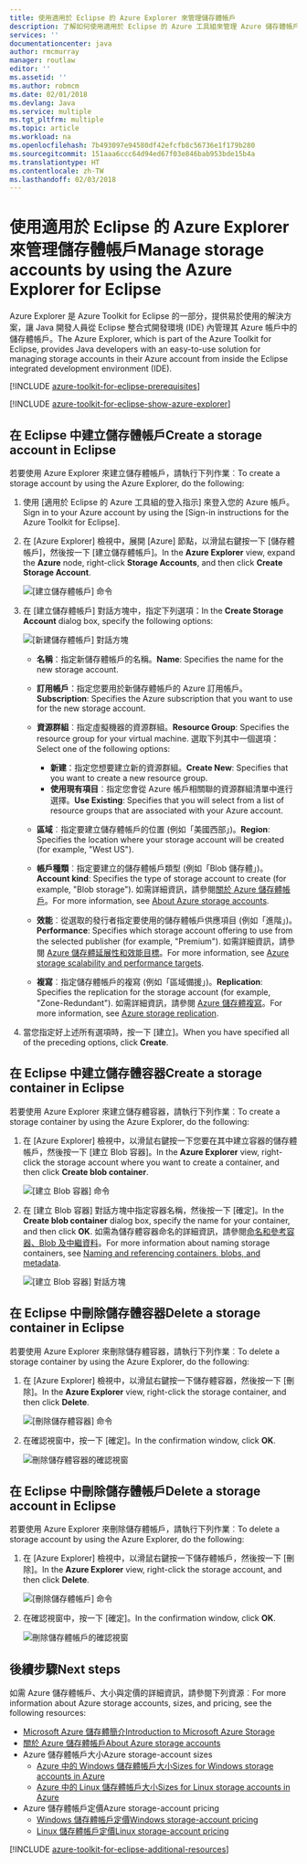 ```yaml
---
title: 使用適用於 Eclipse 的 Azure Explorer 來管理儲存體帳戶
description: 了解如何使用適用於 Eclipse 的 Azure 工具組來管理 Azure 儲存體帳戶。
services: ''
documentationcenter: java
author: rmcmurray
manager: routlaw
editor: ''
ms.assetid: ''
ms.author: robmcm
ms.date: 02/01/2018
ms.devlang: Java
ms.service: multiple
ms.tgt_pltfrm: multiple
ms.topic: article
ms.workload: na
ms.openlocfilehash: 7b493097e94580df42efcfb8c56736e1f179b280
ms.sourcegitcommit: 151aaa6ccc64d94ed67f03e846bab953bde15b4a
ms.translationtype: HT
ms.contentlocale: zh-TW
ms.lasthandoff: 02/03/2018
---
```

# <a name="manage-storage-accounts-by-using-the-azure-explorer-for-eclipse"></a><span data-ttu-id="7f650-103">使用適用於 Eclipse 的 Azure Explorer 來管理儲存體帳戶</span><span class="sxs-lookup"><span data-stu-id="7f650-103">Manage storage accounts by using the Azure Explorer for Eclipse</span></span>

<span data-ttu-id="7f650-104">Azure Explorer 是 Azure Toolkit for Eclipse 的一部分，提供易於使用的解決方案，讓 Java 開發人員從 Eclipse 整合式開發環境 (IDE) 內管理其 Azure 帳戶中的儲存體帳戶。</span><span class="sxs-lookup"><span data-stu-id="7f650-104">The Azure Explorer, which is part of the Azure Toolkit for Eclipse, provides Java developers with an easy-to-use solution for managing storage accounts in their Azure account from inside the Eclipse integrated development environment (IDE).</span></span>

[!INCLUDE [azure-toolkit-for-eclipse-prerequisites](../includes/azure-toolkit-for-eclipse-prerequisites.md)]

[!INCLUDE [azure-toolkit-for-eclipse-show-azure-explorer](../includes/azure-toolkit-for-eclipse-show-azure-explorer.md)]

## <a name="create-a-storage-account-in-eclipse"></a><span data-ttu-id="7f650-105">在 Eclipse 中建立儲存體帳戶</span><span class="sxs-lookup"><span data-stu-id="7f650-105">Create a storage account in Eclipse</span></span>

<span data-ttu-id="7f650-106">若要使用 Azure Explorer 來建立儲存體帳戶，請執行下列作業︰</span><span class="sxs-lookup"><span data-stu-id="7f650-106">To create a storage account by using the Azure Explorer, do the following:</span></span>

1. <span data-ttu-id="7f650-107">使用 [適用於 Eclipse 的 Azure 工具組的登入指示] 來登入您的 Azure 帳戶。</span><span class="sxs-lookup"><span data-stu-id="7f650-107">Sign in to your Azure account by using the [Sign-in instructions for the Azure Toolkit for Eclipse].</span></span>

1. <span data-ttu-id="7f650-108">在 [Azure Explorer] 檢視中，展開 [Azure] 節點，以滑鼠右鍵按一下 [儲存體帳戶]，然後按一下 [建立儲存體帳戶]。</span><span class="sxs-lookup"><span data-stu-id="7f650-108">In the **Azure Explorer** view, expand the **Azure** node, right-click **Storage Accounts**, and then click **Create Storage Account**.</span></span>

   ![[建立儲存體帳戶] 命令][CS01]

1. <span data-ttu-id="7f650-110">在 [建立儲存體帳戶] 對話方塊中，指定下列選項：</span><span class="sxs-lookup"><span data-stu-id="7f650-110">In the **Create Storage Account** dialog box, specify the following options:</span></span>

   ![[新建儲存體帳戶] 對話方塊][CS02]

   * <span data-ttu-id="7f650-112">**名稱**：指定新儲存體帳戶的名稱。</span><span class="sxs-lookup"><span data-stu-id="7f650-112">**Name**: Specifies the name for the new storage account.</span></span>

   * <span data-ttu-id="7f650-113">**訂用帳戶**：指定您要用於新儲存體帳戶的 Azure 訂用帳戶。</span><span class="sxs-lookup"><span data-stu-id="7f650-113">**Subscription**: Specifies the Azure subscription that you want to use for the new storage account.</span></span>

   * <span data-ttu-id="7f650-114">**資源群組**︰指定虛擬機器的資源群組。</span><span class="sxs-lookup"><span data-stu-id="7f650-114">**Resource Group**: Specifies the resource group for your virtual machine.</span></span> <span data-ttu-id="7f650-115">選取下列其中一個選項：</span><span class="sxs-lookup"><span data-stu-id="7f650-115">Select one of the following options:</span></span>
      * <span data-ttu-id="7f650-116">**新建**：指定您想要建立新的資源群組。</span><span class="sxs-lookup"><span data-stu-id="7f650-116">**Create New**: Specifies that you want to create a new resource group.</span></span>
      * <span data-ttu-id="7f650-117">**使用現有項目**︰指定您會從 Azure 帳戶相關聯的資源群組清單中進行選擇。</span><span class="sxs-lookup"><span data-stu-id="7f650-117">**Use Existing**: Specifies that you will select from a list of resource groups that are associated with your Azure account.</span></span>

   * <span data-ttu-id="7f650-118">**區域**︰指定要建立儲存體帳戶的位置 (例如「美國西部」)。</span><span class="sxs-lookup"><span data-stu-id="7f650-118">**Region**: Specifies the location where your storage account will be created (for example, "West US").</span></span>

   * <span data-ttu-id="7f650-119">**帳戶種類**︰指定要建立的儲存體帳戶類型 (例如「Blob 儲存體」)。</span><span class="sxs-lookup"><span data-stu-id="7f650-119">**Account kind**: Specifies the type of storage account to create (for example, "Blob storage").</span></span> <span data-ttu-id="7f650-120">如需詳細資訊，請參閱[關於 Azure 儲存體帳戶]。</span><span class="sxs-lookup"><span data-stu-id="7f650-120">For more information, see [About Azure storage accounts].</span></span>

   * <span data-ttu-id="7f650-121">**效能**︰從選取的發行者指定要使用的儲存體帳戶供應項目 (例如「進階」)。</span><span class="sxs-lookup"><span data-stu-id="7f650-121">**Performance**: Specifies which storage account offering to use from the selected publisher (for example, "Premium").</span></span> <span data-ttu-id="7f650-122">如需詳細資訊，請參閱 [Azure 儲存體延展性和效能目標]。</span><span class="sxs-lookup"><span data-stu-id="7f650-122">For more information, see [Azure storage scalability and performance targets].</span></span>

   * <span data-ttu-id="7f650-123">**複寫**︰指定儲存體帳戶的複寫 (例如「區域備援」)。</span><span class="sxs-lookup"><span data-stu-id="7f650-123">**Replication**: Specifies the replication for the storage account (for example, "Zone-Redundant").</span></span> <span data-ttu-id="7f650-124">如需詳細資訊，請參閱 [Azure 儲存體複寫]。</span><span class="sxs-lookup"><span data-stu-id="7f650-124">For more information, see [Azure storage replication].</span></span>

1. <span data-ttu-id="7f650-125">當您指定好上述所有選項時，按一下 [建立]。</span><span class="sxs-lookup"><span data-stu-id="7f650-125">When you have specified all of the preceding options, click **Create**.</span></span>

## <a name="create-a-storage-container-in-eclipse"></a><span data-ttu-id="7f650-126">在 Eclipse 中建立儲存體容器</span><span class="sxs-lookup"><span data-stu-id="7f650-126">Create a storage container in Eclipse</span></span>

<span data-ttu-id="7f650-127">若要使用 Azure Explorer 來建立儲存體容器，請執行下列作業︰</span><span class="sxs-lookup"><span data-stu-id="7f650-127">To create a storage container by using the Azure Explorer, do the following:</span></span>

1. <span data-ttu-id="7f650-128">在 [Azure Explorer] 檢視中，以滑鼠右鍵按一下您要在其中建立容器的儲存體帳戶，然後按一下 [建立 Blob 容器]。</span><span class="sxs-lookup"><span data-stu-id="7f650-128">In the **Azure Explorer** view, right-click the storage account where you want to create a container, and then click **Create blob container**.</span></span>

   ![[建立 Blob 容器] 命令][CC01]

1. <span data-ttu-id="7f650-130">在 [建立 Blob 容器] 對話方塊中指定容器名稱，然後按一下 [確定]。</span><span class="sxs-lookup"><span data-stu-id="7f650-130">In the **Create blob container** dialog box, specify the name for your container, and then click **OK**.</span></span> <span data-ttu-id="7f650-131">如需為儲存體容器命名的詳細資訊，請參閱[命名和參考容器、Blob 及中繼資料]。</span><span class="sxs-lookup"><span data-stu-id="7f650-131">For more information about naming storage containers, see [Naming and referencing containers, blobs, and metadata].</span></span>

   ![[建立 Blob 容器] 對話方塊][CC02]

## <a name="delete-a-storage-container-in-eclipse"></a><span data-ttu-id="7f650-133">在 Eclipse 中刪除儲存體容器</span><span class="sxs-lookup"><span data-stu-id="7f650-133">Delete a storage container in Eclipse</span></span>

<span data-ttu-id="7f650-134">若要使用 Azure Explorer 來刪除儲存體容器，請執行下列作業︰</span><span class="sxs-lookup"><span data-stu-id="7f650-134">To delete a storage container by using the Azure Explorer, do the following:</span></span>

1. <span data-ttu-id="7f650-135">在 [Azure Explorer] 檢視中，以滑鼠右鍵按一下儲存體容器，然後按一下 [刪除]。</span><span class="sxs-lookup"><span data-stu-id="7f650-135">In the **Azure Explorer** view, right-click the storage container, and then click **Delete**.</span></span>

   ![[刪除儲存體容器] 命令][DC01]

1. <span data-ttu-id="7f650-137">在確認視窗中，按一下 [確定]。</span><span class="sxs-lookup"><span data-stu-id="7f650-137">In the confirmation window, click **OK**.</span></span>

   ![刪除儲存體容器的確認視窗][DC02]

## <a name="delete-a-storage-account-in-eclipse"></a><span data-ttu-id="7f650-139">在 Eclipse 中刪除儲存體帳戶</span><span class="sxs-lookup"><span data-stu-id="7f650-139">Delete a storage account in Eclipse</span></span>

<span data-ttu-id="7f650-140">若要使用 Azure Explorer 來刪除儲存體帳戶，請執行下列作業︰</span><span class="sxs-lookup"><span data-stu-id="7f650-140">To delete a storage account by using the Azure Explorer, do the following:</span></span>

1. <span data-ttu-id="7f650-141">在 [Azure Explorer] 檢視中，以滑鼠右鍵按一下儲存體帳戶，然後按一下 [刪除]。</span><span class="sxs-lookup"><span data-stu-id="7f650-141">In the **Azure Explorer** view, right-click the storage account, and then click **Delete**.</span></span>

   ![[刪除儲存體帳戶] 命令][DS01]

1. <span data-ttu-id="7f650-143">在確認視窗中，按一下 [確定]。</span><span class="sxs-lookup"><span data-stu-id="7f650-143">In the confirmation window, click **OK**.</span></span>

   ![刪除儲存體帳戶的確認視窗][DS02]

## <a name="next-steps"></a><span data-ttu-id="7f650-145">後續步驟</span><span class="sxs-lookup"><span data-stu-id="7f650-145">Next steps</span></span>

<span data-ttu-id="7f650-146">如需 Azure 儲存體帳戶、大小與定價的詳細資訊，請參閱下列資源︰</span><span class="sxs-lookup"><span data-stu-id="7f650-146">For more information about Azure storage accounts, sizes, and pricing, see the following resources:</span></span>

* <span data-ttu-id="7f650-147">[Microsoft Azure 儲存體簡介]</span><span class="sxs-lookup"><span data-stu-id="7f650-147">[Introduction to Microsoft Azure Storage]</span></span>
* <span data-ttu-id="7f650-148">[關於 Azure 儲存體帳戶]</span><span class="sxs-lookup"><span data-stu-id="7f650-148">[About Azure storage accounts]</span></span>
* <span data-ttu-id="7f650-149">Azure 儲存體帳戶大小</span><span class="sxs-lookup"><span data-stu-id="7f650-149">Azure storage-account sizes</span></span>
  * <span data-ttu-id="7f650-150">[Azure 中的 Windows 儲存體帳戶大小]</span><span class="sxs-lookup"><span data-stu-id="7f650-150">[Sizes for Windows storage accounts in Azure]</span></span>
  * <span data-ttu-id="7f650-151">[Azure 中的 Linux 儲存體帳戶大小]</span><span class="sxs-lookup"><span data-stu-id="7f650-151">[Sizes for Linux storage accounts in Azure]</span></span>
* <span data-ttu-id="7f650-152">Azure 儲存體帳戶定價</span><span class="sxs-lookup"><span data-stu-id="7f650-152">Azure storage-account pricing</span></span>
  * <span data-ttu-id="7f650-153">[Windows 儲存體帳戶定價]</span><span class="sxs-lookup"><span data-stu-id="7f650-153">[Windows storage-account pricing]</span></span>
  * <span data-ttu-id="7f650-154">[Linux 儲存體帳戶定價]</span><span class="sxs-lookup"><span data-stu-id="7f650-154">[Linux storage-account pricing]</span></span>

[!INCLUDE [azure-toolkit-for-eclipse-additional-resources](../includes/azure-toolkit-for-eclipse-additional-resources.md)]

<!-- URL List -->

[Microsoft Azure 儲存體簡介]: /azure/storage/storage-introduction
[Introduction to Microsoft Azure Storage]: /azure/storage/storage-introduction
[關於 Azure 儲存體帳戶]: /azure/storage/storage-create-storage-account
[About Azure storage accounts]: /azure/storage/storage-create-storage-account
[Azure 儲存體複寫]: /azure/storage/storage-redundancy
[Azure storage replication]: /azure/storage/storage-redundancy
[Azure 儲存體延展性和效能目標]: /azure/storage/storage-scalability-targets
[Azure storage scalability and Performance Targets]: /azure/storage/storage-scalability-targets
[命名和參考容器、Blob 及中繼資料]: http://go.microsoft.com/fwlink/?LinkId=255555
[Naming and referencing containers, blobs, and metadata]: http://go.microsoft.com/fwlink/?LinkId=255555

[Azure 中的 Windows 儲存體帳戶大小]: /azure/virtual-machines/virtual-machines-windows-sizes
[Sizes for Windows storage accounts in Azure]: /azure/virtual-machines/virtual-machines-windows-sizes
[Azure 中的 Linux 儲存體帳戶大小]: /azure/virtual-machines/virtual-machines-linux-sizes
[Sizes for Linux storage accounts in Azure]: /azure/virtual-machines/virtual-machines-linux-sizes
[Windows 儲存體帳戶定價]: /pricing/details/virtual-machines/windows/
[Windows storage-account pricing]: /pricing/details/virtual-machines/windows/
[Linux 儲存體帳戶定價]: /pricing/details/virtual-machines/linux/
[Linux storage-account pricing]: /pricing/details/virtual-machines/linux/

<!-- IMG List -->

[CS01]: media/azure-toolkit-for-eclipse-managing-storage-accounts-using-azure-explorer/CS01.png
[CS02]: media/azure-toolkit-for-eclipse-managing-storage-accounts-using-azure-explorer/CS02.png
[CC01]: media/azure-toolkit-for-eclipse-managing-storage-accounts-using-azure-explorer/CC01.png
[CC02]: media/azure-toolkit-for-eclipse-managing-storage-accounts-using-azure-explorer/CC02.png

[DS01]: media/azure-toolkit-for-eclipse-managing-storage-accounts-using-azure-explorer/DS01.png
[DS02]: media/azure-toolkit-for-eclipse-managing-storage-accounts-using-azure-explorer/DS02.png
[DC01]: media/azure-toolkit-for-eclipse-managing-storage-accounts-using-azure-explorer/DC01.png
[DC02]: media/azure-toolkit-for-eclipse-managing-storage-accounts-using-azure-explorer/DC02.png
